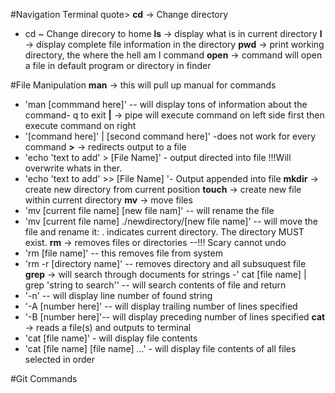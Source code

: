 #Navigation Terminal quote>
**cd** -> Change directory
- cd ~ Change direcory to home
**ls** -> display what is in current directory
**l** -> display complete file information in the directory
**pwd** -> print working directory, the where the hell am I command
**open** -> command will open a file in default program or directory in finder




#File Manipulation 
**man** -> this will pull up manual for commands 
- 'man [commmand here]' -- will display tons of information about the command- q to exit
**|** -> pipe will execute command on left side first then execute command on right
- '[command here]' | [second command here]' -does not work for every command
**>** -> redirects output to a file 
- 'echo 'text to add' > [File Name]' - output directed into file !!!Will overwrite whats in ther.
- 'echo 'text to add' >> [File Name] '- Output appended into file
**mkdir** -> create new directory from current position
**touch** -> create new file within current directory
**mv** -> move files 
- 'mv [current file name] [new file nam]' -- will rename the file
- 'mv [current file name] ./newdirectory/[new file name]' -- will move the file and rename it: . indicates current directory. The directory MUST exist.
**rm** -> removes files or directories --!!! Scary cannot undo
- 'rm [file name]' -- this removes file from system
- 'rm -r [directory name]' -- removes directory and all subsuquest file
**grep** -> will search through documents for strings
-' cat [file name] | grep 'string to search'' -- will search contents of file and return 
- '-n' -- will display line number of found string
- '-A [number here]' -- will display trailing number of lines specified
- '-B [number here]'-- will display preceding number of lines specified
**cat** -> reads a file(s) and outputs to terminal
- 'cat [file name]' - will display file contents
- 'cat [file name] [file name] ...' - will display file contents of all files selected in order

#Git Commands
